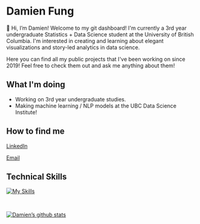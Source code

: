 # Damien Fung
👋 Hi, I’m Damien! Welcome to my git dashboard! I'm currently a 3rd year undergraduate Statistics + Data Science student at the University of British Columbia. I'm interested in creating and learning about elegant visualizations and story-led analytics in data science.

Here you can find all my public projects that I've been working on since 2019! Feel free to check them out and ask me anything about them!
 
## What I'm doing
- Working on 3rd year undergraduate studies.
- Making machine learning / NLP models at the UBC Data Science Institute!
 
 ## How to find me
[LinkedIn](https://www.linkedin.com/in/damien-fung/)

[Email](fungd2@student.ubc.ca)
</br>
 
 ## Technical Skills

[![My Skills](https://skillicons.dev/icons?i=py,git,github,githubactions,java,r,mysql,matlab,vscode,cpp,docker,md,ps&theme=dark)](https://skillicons.dev)
</br>

</br>


[![Damien’s github stats](https://github-readme-stats.vercel.app/api?username=YellowPrawn)](https://github.com/YellowPrawn)
 
<!---
YellowPrawn/YellowPrawn is a ✨ special ✨ repository because its `README.md` (this file) appears on your GitHub profile.
You can click the Preview link to take a look at your changes.
--->

